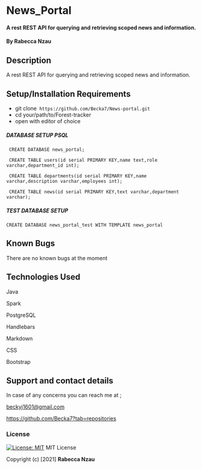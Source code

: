 # News_Portal
####  A rest REST API for querying and retrieving scoped news and information.
#### By **Rabecca Nzau**
## Description
A rest REST API for querying and retrieving scoped news and information.
## Setup/Installation Requirements
* git clone``` https://github.com/Becka7/News-portal.git```
* cd your/path/to/Forest-tracker
* open with editor of choice

##### DATABASE SETUP PSQL
```
 CREATE DATABASE news_portal;

 CREATE TABLE users(id serial PRIMARY KEY,name text,role varchar,department_id int);
 
 CREATE TABLE departments(id serial PRIMARY KEY,name varchar,description varchar,employees int);
 
 CREATE TABLE news(id serial PRIMARY KEY,text varchar,department varchar);

```

#####  TEST DATABASE SETUP
```CREATE DATABASE news_portal_test WITH TEMPLATE news_portal```

## Known Bugs
There are no known bugs at the moment
## Technologies Used
Java

Spark

PostgreSQL

Handlebars

Markdown

CSS

Bootstrap


## Support and contact details
In case of any concerns you can reach me at ;

beckyj1601@gmail.com

https://github.com/Becka7?tab=repositories
### License
[![License: MIT](https://img.shields.io/badge/License-MIT-yellow.svg)](https://opensource.org/licenses/MIT)
MIT License

Copyright (c) [2021] **Rabecca Nzau**